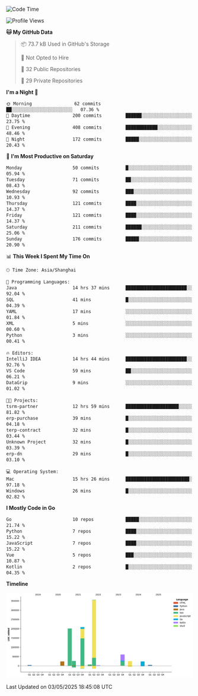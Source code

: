 <!--START_SECTION:waka-->
![Code Time](http://img.shields.io/badge/Code%20Time-4%2C137%20hrs%2045%20mins-blue)

![Profile Views](http://img.shields.io/badge/Profile%20Views-0-blue)

**🐱 My GitHub Data** 

> 📦 73.7 kB Used in GitHub's Storage 
 > 
> 🚫 Not Opted to Hire
 > 
> 📜 32 Public Repositories 
 > 
> 🔑 29 Private Repositories 
 > 
**I'm a Night 🦉** 

```text
🌞 Morning                62 commits          ██░░░░░░░░░░░░░░░░░░░░░░░   07.36 % 
🌆 Daytime                200 commits         ██████░░░░░░░░░░░░░░░░░░░   23.75 % 
🌃 Evening                408 commits         ████████████░░░░░░░░░░░░░   48.46 % 
🌙 Night                  172 commits         █████░░░░░░░░░░░░░░░░░░░░   20.43 % 
```
📅 **I'm Most Productive on Saturday** 

```text
Monday                   50 commits          █░░░░░░░░░░░░░░░░░░░░░░░░   05.94 % 
Tuesday                  71 commits          ██░░░░░░░░░░░░░░░░░░░░░░░   08.43 % 
Wednesday                92 commits          ███░░░░░░░░░░░░░░░░░░░░░░   10.93 % 
Thursday                 121 commits         ████░░░░░░░░░░░░░░░░░░░░░   14.37 % 
Friday                   121 commits         ████░░░░░░░░░░░░░░░░░░░░░   14.37 % 
Saturday                 211 commits         ██████░░░░░░░░░░░░░░░░░░░   25.06 % 
Sunday                   176 commits         █████░░░░░░░░░░░░░░░░░░░░   20.90 % 
```


📊 **This Week I Spent My Time On** 

```text
🕑︎ Time Zone: Asia/Shanghai

💬 Programming Languages: 
Java                     14 hrs 37 mins      ███████████████████████░░   92.04 % 
SQL                      41 mins             █░░░░░░░░░░░░░░░░░░░░░░░░   04.39 % 
YAML                     17 mins             ░░░░░░░░░░░░░░░░░░░░░░░░░   01.84 % 
XML                      5 mins              ░░░░░░░░░░░░░░░░░░░░░░░░░   00.60 % 
Python                   3 mins              ░░░░░░░░░░░░░░░░░░░░░░░░░   00.41 % 

🔥 Editors: 
IntelliJ IDEA            14 hrs 44 mins      ███████████████████████░░   92.76 % 
VS Code                  59 mins             ██░░░░░░░░░░░░░░░░░░░░░░░   06.21 % 
DataGrip                 9 mins              ░░░░░░░░░░░░░░░░░░░░░░░░░   01.02 % 

🐱‍💻 Projects: 
tsrm-partner             12 hrs 59 mins      ████████████████████░░░░░   81.82 % 
erp-purchase             39 mins             █░░░░░░░░░░░░░░░░░░░░░░░░   04.18 % 
terp-contract            32 mins             █░░░░░░░░░░░░░░░░░░░░░░░░   03.44 % 
Unknown Project          32 mins             █░░░░░░░░░░░░░░░░░░░░░░░░   03.39 % 
erp-dn                   29 mins             █░░░░░░░░░░░░░░░░░░░░░░░░   03.10 % 

💻 Operating System: 
Mac                      15 hrs 26 mins      ████████████████████████░   97.18 % 
Windows                  26 mins             █░░░░░░░░░░░░░░░░░░░░░░░░   02.82 % 
```

**I Mostly Code in Go** 

```text
Go                       10 repos            █████░░░░░░░░░░░░░░░░░░░░   21.74 % 
Python                   7 repos             ████░░░░░░░░░░░░░░░░░░░░░   15.22 % 
JavaScript               7 repos             ████░░░░░░░░░░░░░░░░░░░░░   15.22 % 
Vue                      5 repos             ███░░░░░░░░░░░░░░░░░░░░░░   10.87 % 
Kotlin                   2 repos             █░░░░░░░░░░░░░░░░░░░░░░░░   04.35 % 
```



**Timeline**

![Lines of Code chart](https://raw.githubusercontent.com/youtiaoguagua/youtiaoguagua/master/assets/bar_graph.png)


 Last Updated on 03/05/2025 18:45:08 UTC
<!--END_SECTION:waka-->